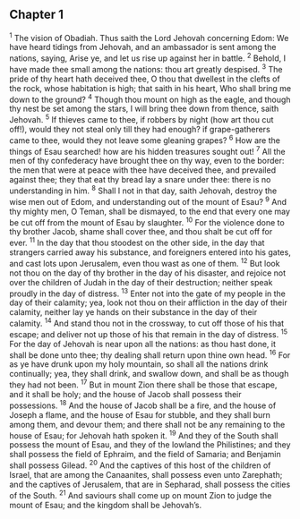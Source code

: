 ## Chapter 1

<sup>1</sup> The vision of Obadiah. Thus saith the Lord Jehovah concerning Edom: We have heard tidings from Jehovah, and an ambassador is sent among the nations, saying, Arise ye, and let us rise up against her in battle.
<sup>2</sup> Behold, I have made thee small among the nations: thou art greatly despised.
<sup>3</sup> The pride of thy heart hath deceived thee, O thou that dwellest in the clefts of the rock, whose habitation is high; that saith in his heart, Who shall bring me down to the ground?
<sup>4</sup> Though thou mount on high as the eagle, and though thy nest be set among the stars, I will bring thee down from thence, saith Jehovah.
<sup>5</sup> If thieves came to thee, if robbers by night (how art thou cut off!), would they not steal only till they had enough? if grape-gatherers came to thee, would they not leave some gleaning grapes?
<sup>6</sup> How are the things of Esau searched! how are his hidden treasures sought out!
<sup>7</sup> All the men of thy confederacy have brought thee on thy way, even to the border: the men that were at peace with thee have deceived thee, and prevailed against thee; they that eat thy bread lay a snare under thee: there is no understanding in him.
<sup>8</sup> Shall I not in that day, saith Jehovah, destroy the wise men out of Edom, and understanding out of the mount of Esau?
<sup>9</sup> And thy mighty men, O Teman, shall be dismayed, to the end that every one may be cut off from the mount of Esau by slaughter.
<sup>10</sup> For the violence done to thy brother Jacob, shame shall cover thee, and thou shalt be cut off for ever.
<sup>11</sup> In the day that thou stoodest on the other side, in the day that strangers carried away his substance, and foreigners entered into his gates, and cast lots upon Jerusalem, even thou wast as one of them.
<sup>12</sup> But look not thou on the day of thy brother in the day of his disaster, and rejoice not over the children of Judah in the day of their destruction; neither speak proudly in the day of distress.
<sup>13</sup> Enter not into the gate of my people in the day of their calamity; yea, look not thou on their affliction in the day of their calamity, neither lay ye hands on their substance in the day of their calamity.
<sup>14</sup> And stand thou not in the crossway, to cut off those of his that escape; and deliver not up those of his that remain in the day of distress.
<sup>15</sup> For the day of Jehovah is near upon all the nations: as thou hast done, it shall be done unto thee; thy dealing shall return upon thine own head.
<sup>16</sup> For as ye have drunk upon my holy mountain, so shall all the nations drink continually; yea, they shall drink, and swallow down, and shall be as though they had not been.
<sup>17</sup> But in mount Zion there shall be those that escape, and it shall be holy; and the house of Jacob shall possess their possessions.
<sup>18</sup> And the house of Jacob shall be a fire, and the house of Joseph a flame, and the house of Esau for stubble, and they shall burn among them, and devour them; and there shall not be any remaining to the house of Esau; for Jehovah hath spoken it.
<sup>19</sup> And they of the South shall possess the mount of Esau, and they of the lowland the Philistines; and they shall possess the field of Ephraim, and the field of Samaria; and Benjamin shall possess Gilead.
<sup>20</sup> And the captives of this host of the children of Israel, that are among the Canaanites, shall possess even unto Zarephath; and the captives of Jerusalem, that are in Sepharad, shall possess the cities of the South.
<sup>21</sup> And saviours shall come up on mount Zion to judge the mount of Esau; and the kingdom shall be Jehovah’s.
